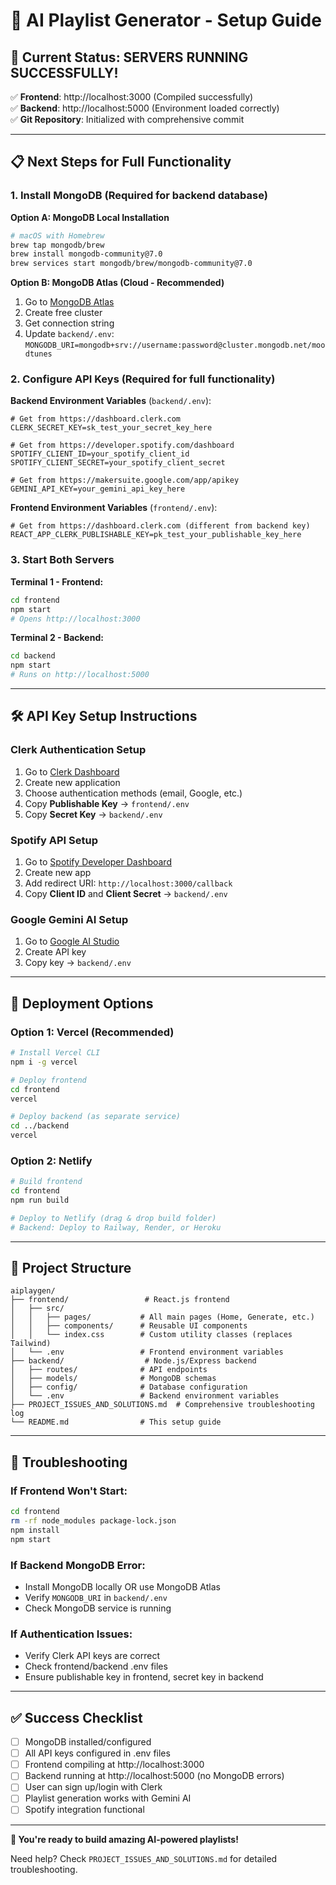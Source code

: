 # 🎵 AI Playlist Generator - Setup Guide

## 🎉 **Current Status: SERVERS RUNNING SUCCESSFULLY!**

✅ **Frontend**: http://localhost:3000 (Compiled successfully)  
✅ **Backend**: http://localhost:5000 (Environment loaded correctly)  
✅ **Git Repository**: Initialized with comprehensive commit  

---

## 📋 **Next Steps for Full Functionality**

### 1. **Install MongoDB** (Required for backend database)

**Option A: MongoDB Local Installation**
```bash
# macOS with Homebrew
brew tap mongodb/brew
brew install mongodb-community@7.0
brew services start mongodb/brew/mongodb-community@7.0
```

**Option B: MongoDB Atlas (Cloud - Recommended)**
1. Go to [MongoDB Atlas](https://www.mongodb.com/atlas)
2. Create free cluster
3. Get connection string
4. Update `backend/.env`: `MONGODB_URI=mongodb+srv://username:password@cluster.mongodb.net/moodtunes`

### 2. **Configure API Keys** (Required for full functionality)

**Backend Environment Variables** (`backend/.env`):
```env
# Get from https://dashboard.clerk.com
CLERK_SECRET_KEY=sk_test_your_secret_key_here

# Get from https://developer.spotify.com/dashboard
SPOTIFY_CLIENT_ID=your_spotify_client_id
SPOTIFY_CLIENT_SECRET=your_spotify_client_secret

# Get from https://makersuite.google.com/app/apikey
GEMINI_API_KEY=your_gemini_api_key_here
```

**Frontend Environment Variables** (`frontend/.env`):
```env
# Get from https://dashboard.clerk.com (different from backend key)
REACT_APP_CLERK_PUBLISHABLE_KEY=pk_test_your_publishable_key_here
```

### 3. **Start Both Servers**

**Terminal 1 - Frontend:**
```bash
cd frontend
npm start
# Opens http://localhost:3000
```

**Terminal 2 - Backend:**
```bash
cd backend
npm start
# Runs on http://localhost:5000
```

---

## 🛠 **API Key Setup Instructions**

### **Clerk Authentication Setup**
1. Go to [Clerk Dashboard](https://dashboard.clerk.com)
2. Create new application
3. Choose authentication methods (email, Google, etc.)
4. Copy **Publishable Key** → `frontend/.env`
5. Copy **Secret Key** → `backend/.env`

### **Spotify API Setup**
1. Go to [Spotify Developer Dashboard](https://developer.spotify.com/dashboard)
2. Create new app
3. Add redirect URI: `http://localhost:3000/callback`
4. Copy **Client ID** and **Client Secret** → `backend/.env`

### **Google Gemini AI Setup**
1. Go to [Google AI Studio](https://makersuite.google.com/app/apikey)
2. Create API key
3. Copy key → `backend/.env`

---

## 🚀 **Deployment Options**

### **Option 1: Vercel (Recommended)**
```bash
# Install Vercel CLI
npm i -g vercel

# Deploy frontend
cd frontend
vercel

# Deploy backend (as separate service)
cd ../backend  
vercel
```

### **Option 2: Netlify**
```bash
# Build frontend
cd frontend
npm run build

# Deploy to Netlify (drag & drop build folder)
# Backend: Deploy to Railway, Render, or Heroku
```

---

## 📁 **Project Structure**
```
aiplaygen/
├── frontend/                 # React.js frontend
│   ├── src/
│   │   ├── pages/           # All main pages (Home, Generate, etc.)
│   │   ├── components/      # Reusable UI components  
│   │   └── index.css        # Custom utility classes (replaces Tailwind)
│   └── .env                 # Frontend environment variables
├── backend/                  # Node.js/Express backend
│   ├── routes/              # API endpoints
│   ├── models/              # MongoDB schemas
│   ├── config/              # Database configuration
│   └── .env                 # Backend environment variables  
├── PROJECT_ISSUES_AND_SOLUTIONS.md  # Comprehensive troubleshooting log
└── README.md                # This setup guide
```

---

## 🔧 **Troubleshooting**

### **If Frontend Won't Start:**
```bash
cd frontend
rm -rf node_modules package-lock.json
npm install
npm start
```

### **If Backend MongoDB Error:**
- Install MongoDB locally OR use MongoDB Atlas
- Verify `MONGODB_URI` in `backend/.env`
- Check MongoDB service is running

### **If Authentication Issues:**
- Verify Clerk API keys are correct
- Check frontend/backend .env files
- Ensure publishable key in frontend, secret key in backend

---

## ✅ **Success Checklist**

- [ ] MongoDB installed/configured
- [ ] All API keys configured in .env files
- [ ] Frontend compiling at http://localhost:3000
- [ ] Backend running at http://localhost:5000 (no MongoDB errors)
- [ ] User can sign up/login with Clerk
- [ ] Playlist generation works with Gemini AI
- [ ] Spotify integration functional

---

**🎯 You're ready to build amazing AI-powered playlists!** 

Need help? Check `PROJECT_ISSUES_AND_SOLUTIONS.md` for detailed troubleshooting.
